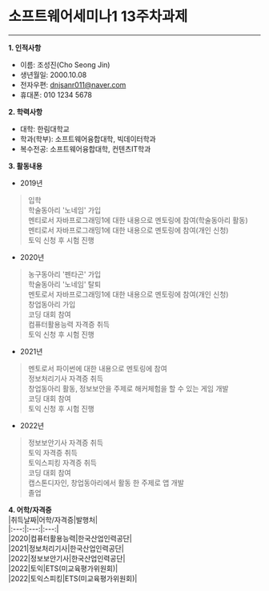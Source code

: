 # 소프트웨어세미나1 13주차과제
---
__1. 인적사항__   
* 이름: 조성진(Cho Seong Jin)   
* 생년월일: 2000.10.08   
* 전자우편: dnjsanr011@naver.com   
* 휴대폰: 010 1234 5678   


__2. 학력사항__   
* 대학: 한림대학교   
* 학과(학부): 소프트웨어융합대학, 빅데이터학과   
* 복수전공: 소프트웨어융합대학, 컨텐츠IT학과   


__3. 활동내용__   
* 2019년   
> 입학   
> 학술동아리 '노네임' 가입   
> 멘티로서 자바프로그래밍1에 대한 내용으로 멘토링에 참여(학술동아리 활동)   
> 멘티로서 자바프로그래밍1에 대한 내용으로 멘토링에 참여(개인 신청)   
> 토익 신청 후 시험 진행   
* 2020년   
> 농구동아리 '펜타곤' 가입   
> 학술동아리 '노네임' 탈퇴   
> 멘토로서 자바프로그래밍1에 대한 내용으로 멘토링에 참여(개인 신청)   
> 창업동아리 가입   
> 코딩 대회 참여   
> 컴퓨터활용능력 자격증 취득   
> 토익 신청 후 시험 진행   
* 2021년   
> 멘토로서 파이썬에 대한 내용으로 멘토링에 참여   
> 정보처리기사 자격증 취득   
> 창업동아리 활동, 정보보안을 주제로 해커체험을 할 수 있는 게임 개발   
> 코딩 대회 참여   
> 토익 신청 후 시험 진행   
* 2022년   
> 정보보안기사 자격증 취득   
> 토익 자격증 취득   
> 토익스피킹 자격증 취득   
> 코딩 대회 참여   
> 캡스톤디자인, 창업동아리에서 활동 한 주제로 앱 개발   
> 졸업   


__4. 어학/자격증__   
|취득날짜|어학/자격증|발행처|   
|:---:|:---:|:---:|   
|2020|컴퓨터활용능력|한국산업인력공단|   
|2021|정보처리기사|한국산업인력공단|   
|2022|정보보안기사|한국산업인력공단|   
|2022|토익|ETS(미교육평가위원회)|   
|2022|토익스피킹|ETS(미교육평가위원회)|   


